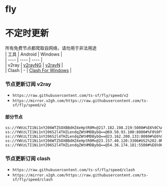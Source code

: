 # fly
# 不定时更新
所有免费节点都爬取自网络，请勿用于非法用途  
|  工具  | Android  | Windows  |  
|  ----  | ----   | ----  |  
| v2ray  | [v2rayNG](https://github.com/2dust/v2rayNG/releases) | [v2rayN](https://github.com/2dust/v2rayN/releases) |  
| Clash  | - | [Clash For Windows](https://github.com/2dust/clashN/releases) | 
  
### 节点更新订阅  v2ray
- `https://raw.githubusercontent.com/ts-sf/fly/speed/v2`  
- `https://mirror.v2gh.com/https://raw.githubusercontent.com/ts-sf/fly/speed/v2`  

#### 部分节点  
``` 
ss://YWVzLTI1Ni1nY206WTZSOXBBdHZ4eHptR0M=@217.182.198.219:5000#%E6%9C%AA%E7%9F%A5%201.7MB%2Fs
ss://YWVzLTI1Ni1nY206S2l4THZLendqZWtHMDBybQ==@69.50.93.100:8000#%F0%9F%87%BA%F0%9F%87%B8US%E7%BE%8E%E5%9B%BD%201.9MB%2Fs
ss://YWVzLTI1Ni1nY206S2l4THZLendqZWtHMDBybQ==@23.162.200.133:8080#%E6%9C%AA%E7%9F%A57%201.9MB%2Fs
ss://YWVzLTI1Ni1nY206WTZSOXBBdHZ4eHptR0M=@23.157.40.120:3306#US2%202.0MB%2Fs
ss://YWVzLTI1Ni1nY206S2l4THZLendqZWtHMDBybQ==@54.36.174.181:5500#%E6%9C%AA%E7%9F%A510%201.7MB%2Fs
```
### 节点更新订阅  clash
- `https://raw.githubusercontent.com/ts-sf/fly/speed/clash`  
- `https://mirror.v2gh.com/https://raw.githubusercontent.com/ts-sf/fly/speed/clash`  


